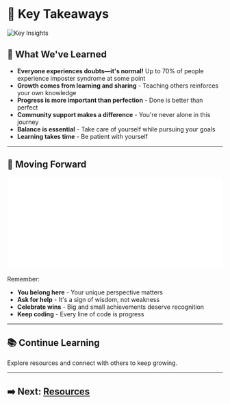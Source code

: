 # 📝 Key Takeaways

![Key Insights](assets/Picture3.png)

## 🎯 What We've Learned

- **Everyone experiences doubts—it's normal!** Up to 70% of people experience imposter syndrome at some point
- **Growth comes from learning and sharing** - Teaching others reinforces your own knowledge
- **Progress is more important than perfection** - Done is better than perfect
- **Community support makes a difference** - You're never alone in this journey
- **Balance is essential** - Take care of yourself while pursuing your goals
- **Learning takes time** - Be patient with yourself

---

## 💪 Moving Forward

![Moving Forward](assets/Picture4.png)

Remember:
- **You belong here** - Your unique perspective matters
- **Ask for help** - It's a sign of wisdom, not weakness
- **Celebrate wins** - Big and small achievements deserve recognition
- **Keep coding** - Every line of code is progress

---

## 📚 Continue Learning

Explore resources and connect with others to keep growing.

---

## ➡️ Next: [Resources](resources.md)
